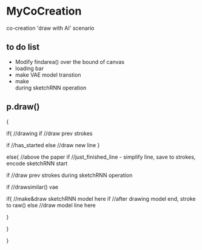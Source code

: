 # MyCoCreation
co-creation 'draw with AI' scenario

## to do list
 - Modify findarea() over the bound of canvas
 - loading bar
 - make VAE model transtion
 - make <div> during sketchRNN operation
 
## p.draw()
{

 if{ //drawing
  if //draw prev strokes
  
  if //has_started
  else //draw new line
 }
 
 else{ //above the paper
  if //just_finished_line - simplify line, save to strokes, encode sketchRNN start
  
  if //draw prev strokes during sketchRNN operation
  
  if //drawsimilar() vae
  
  if{ //make&draw sketchRNN model here
   if //after drawing model end, stroke to raw()
   else //draw model line here
   
  }
 
 }
 
}
